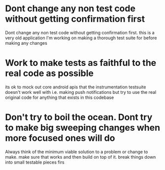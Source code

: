 # Dont change any non test code without getting confirmation first

Dont change any non test code without getting confirmation first. this is a very old application I'm working on making a thorough test suite for before making any changes


# Work to make tests as faithful to the real code as possible

its ok to mock out core android apis that the instrumentation testsuite doesn't work well with i.e. making push notifications but try to use the real original code for anything that exists in this codebase


# Don't try to boil the ocean. Dont try to make big sweeping changes when more focused ones will do

Always think of the minimum viable solution to a problem or change to make. make sure that works and then build on top of it. break things down into small testable pieces firs
